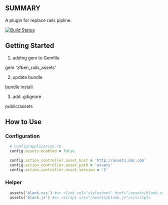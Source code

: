 ## SUMMARY

A plugin for replace rails pipline.

[![Build Status](https://secure.travis-ci.org/benz303/zfben_rails_assets.png)](http://travis-ci.org/benz303/zfben_rails_assets)

## Getting Started

1. adding gem to Gemfile

  gem 'zfben_rails_assets'

2. update bundle

  bundle install

3. add .gitignore

  public/assets

## How to Use

### Configuration

```ruby
  # config/application.rb
  config.assets.enabled = false
  
  config.action_controller.asset_host = 'http://assets.abc.com'
  config.action_controller.asset_path = 'assets'
  config.action_controller.asset_version = '1'
```

### Helper

```ruby
  assets('blank.css') #=> <link rel="stylesheet" href="/assets/blank.css" />
  assets('blank.js') #=> <script src="/assets/blank.js"></script>
```
